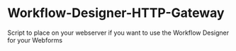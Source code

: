 # Workflow-Designer-HTTP-Gateway
Script to place on your webserver if you want to use the Workflow Designer for your Webforms
